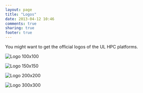 ```yaml
---
layout: page
title: "Logos"
date: 2013-04-12 10:46
comments: true
sharing: true
footer: true
---
```


You might want to get the official logos of the UL HPC platforms.

![Logo 100x100](/images/logo/hpc100x100.png "Logo 100x100")  

![Logo 150x150](/images/logo/hpc150x150.png "Logo 150x150")  

![Logo 200x200](/images/logo/hpc200x200.png "Logo 200x200")  

![Logo 300x300](/images/logo/hpc300x300.png "Logo 300x300")  

